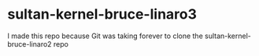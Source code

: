 sultan-kernel-bruce-linaro3
===========================

I made this repo because Git was taking forever to clone the sultan-kernel-bruce-linaro2 repo